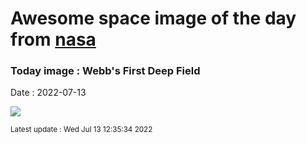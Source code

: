 
# Awesome space image of the day from [nasa](https://api.nasa.gov/)

### Today image : Webb's First Deep Field

Date : 2022-07-13


![](https://apod.nasa.gov/apod/image/2207/STScI-SMACS0723_webb.jpg)

<small>Latest update : Wed Jul 13 12:35:34 2022</small>


